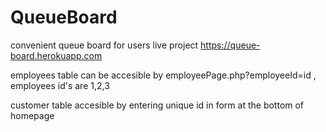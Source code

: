 # QueueBoard
convenient queue board for users
live project 
https://queue-board.herokuapp.com

employees table can be accesible by employeePage.php?employeeId=id ,
employees id's are 1,2,3

customer table accesible by entering unique id in form at the bottom of homepage


